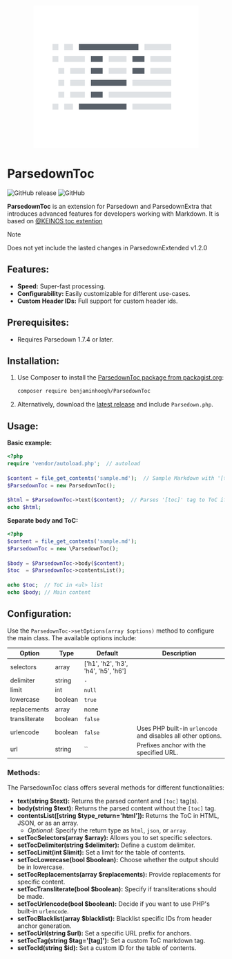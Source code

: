 <p align="center">
  <a href="https://github.com/BenjaminHoegh/ParsedownToc">
    <img alt="ParsedownToc" src="https://github.com/BenjaminHoegh/ParsedownToc/blob/master/.github/parsedownToc.png" height="330" />
  </a>
</p>

# ParsedownToc
![GitHub release](https://img.shields.io/github/release/BenjaminHoegh/ParsedownToc.svg?style=flat-square)
![GitHub](https://img.shields.io/github/license/BenjaminHoegh/ParsedownToc.svg?style=flat-square)

**ParsedownToc** is an extension for Parsedown and ParsedownExtra that introduces advanced features for developers working with Markdown. It is based on [@KEINOS toc extention](https://github.com/KEINOS/parsedown-extension_table-of-contents)

> [!NOTE]
> Does not yet include the lasted changes in ParsedownExtended v1.2.0

## Features:
- **Speed:** Super-fast processing.
- **Configurability:** Easily customizable for different use-cases.
- **Custom Header IDs:** Full support for custom header ids.

## Prerequisites:
- Requires Parsedown 1.7.4 or later.

## Installation:
1. Use Composer to install the [ParsedownToc package from packagist.org](https://packagist.org/packages/hoegh/ParsedownToc):
   ```bash
   composer require benjaminhoegh/ParsedownToc
   ```
2. Alternatively, download the [latest release](https://github.com/BenjaminHoegh/ParsedownToc/releases/latest) and include `Parsedown.php`.

## Usage:
**Basic example:**
```php
<?php
require 'vendor/autoload.php';  // autoload

$content = file_get_contents('sample.md');  // Sample Markdown with '[toc]' tag
$ParsedownToc = new ParsedownToc();

$html = $ParsedownToc->text($content);  // Parses '[toc]' tag to ToC if exists
echo $html;
```

**Separate body and ToC:**
```php
<?php
$content = file_get_contents('sample.md');
$ParsedownToc = new \ParsedownToc();

$body = $ParsedownToc->body($content);
$toc  = $ParsedownToc->contentsList();

echo $toc;  // ToC in <ul> list
echo $body; // Main content
```

## Configuration:
Use the `ParsedownToc->setOptions(array $options)` method to configure the main class. The available options include:

| Option         | Type     | Default                                 | Description                                                   |
|----------------|----------|-----------------------------------------|---------------------------------------------------------------|
| selectors      | array    | ['h1', 'h2', 'h3', 'h4', 'h5', 'h6']    |                                                               |
| delimiter      | string   | `-`                                     |                                                               |
| limit          | int      | `null`                                  |                                                               |
| lowercase      | boolean  | `true`                                  |                                                               |
| replacements   | array    | none                                    |                                                               |
| transliterate  | boolean  | `false`                                 |                                                               |
| urlencode      | boolean  | `false`                                 | Uses PHP built-in `urlencode` and disables all other options. |
| url            | string   | ``                                      | Prefixes anchor with the specified URL.                       |

### Methods:
The ParsedownToc class offers several methods for different functionalities:

- **text(string $text):** Returns the parsed content and `[toc]` tag(s).
- **body(string $text):** Returns the parsed content without the `[toc]` tag.
- **contentsList([string $type_return='html']):** Returns the ToC in HTML, JSON, or as an array.
    - _Optional:_ Specify the return type as `html`, `json`, or `array`.
- **setTocSelectors(array $array):** Allows you to set specific selectors.
- **setTocDelimiter(string $delimiter):** Define a custom delimiter.
- **setTocLimit(int $limit):** Set a limit for the table of contents.
- **setTocLowercase(bool $boolean):** Choose whether the output should be in lowercase.
- **setTocReplacements(array $replacements):** Provide replacements for specific content.
- **setTocTransliterate(bool $boolean):** Specify if transliterations should be made.
- **setTocUrlencode(bool $boolean):** Decide if you want to use PHP's built-in `urlencode`.
- **setTocBlacklist(array $blacklist):** Blacklist specific IDs from header anchor generation.
- **setTocUrl(string $url):** Set a specific URL prefix for anchors.
- **setTocTag(string $tag='[tag]'):** Set a custom ToC markdown tag.
- **setTocId(string $id):** Set a custom ID for the table of contents.
